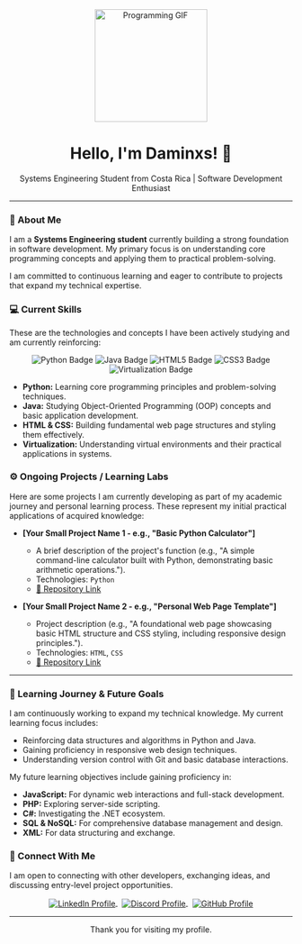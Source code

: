 <div align="center">
  <img src="https://media.giphy.com/media/LmNwrBhejkK9xVs0yF/giphy.gif" width="200" alt="Programming GIF" />
  <h1>Hello, I'm Daminxs! 👋</h1>
  <p>Systems Engineering Student from Costa Rica | Software Development Enthusiast</p>
</div>

---

### 🚀 About Me

I am a **Systems Engineering student** currently building a strong foundation in software development. My primary focus is on understanding core programming concepts and applying them to practical problem-solving.

I am committed to continuous learning and eager to contribute to projects that expand my technical expertise.

### 💻 Current Skills

These are the technologies and concepts I have been actively studying and am currently reinforcing:

<p align="center">
  <img src="https://img.shields.io/badge/Python-3776AB?style=for-the-badge&logo=python&logoColor=white" alt="Python Badge"/>
  <img src="https://img.shields.io/badge/Java-007396?style=for-the-badge&logo=java&logoColor=white" alt="Java Badge"/>
  <img src="https://img.shields.io/badge/HTML5-E34F26?style=for-the-badge&logo=html5&logoColor=white" alt="HTML5 Badge"/>
  <img src="https://img.shields.io/badge/CSS3-1572B6?style=for-the-badge&logo=css3&logoColor=white" alt="CSS3 Badge"/>
  <img src="https://img.shields.io/badge/Virtualization-green?style=for-the-badge&logo=virtualbox&logoColor=white" alt="Virtualization Badge"/>
</p>

* **Python:** Learning core programming principles and problem-solving techniques.
* **Java:** Studying Object-Oriented Programming (OOP) concepts and basic application development.
* **HTML & CSS:** Building fundamental web page structures and styling them effectively.
* **Virtualization:** Understanding virtual environments and their practical applications in systems.

### ⚙️ Ongoing Projects / Learning Labs

Here are some projects I am currently developing as part of my academic journey and personal learning process. These represent my initial practical applications of acquired knowledge:

* **[Your Small Project Name 1 - e.g., "Basic Python Calculator"]**
    * A brief description of the project's function (e.g., "A simple command-line calculator built with Python, demonstrating basic arithmetic operations.").
    * Technologies: `Python`
    * [🔗 Repository Link](https://github.com/YourUsername/YourRepo1)

* **[Your Small Project Name 2 - e.g., "Personal Web Page Template"]**
    * Project description (e.g., "A foundational web page showcasing basic HTML structure and CSS styling, including responsive design principles.").
    * Technologies: `HTML`, `CSS`
    * [🔗 Repository Link](https://github.com/YourUsername/YourRepo2)

---

### 🌱 Learning Journey & Future Goals

I am continuously working to expand my technical knowledge. My current learning focus includes:

* Reinforcing data structures and algorithms in Python and Java.
* Gaining proficiency in responsive web design techniques.
* Understanding version control with Git and basic database interactions.

My future learning objectives include gaining proficiency in:

* **JavaScript:** For dynamic web interactions and full-stack development.
* **PHP:** Exploring server-side scripting.
* **C#:** Investigating the .NET ecosystem.
* **SQL & NoSQL:** For comprehensive database management and design.
* **XML:** For data structuring and exchange.

### 💬 Connect With Me

I am open to connecting with other developers, exchanging ideas, and discussing entry-level project opportunities.

<p align="center">
  <a href="https://linkedin.com/in/your_linkedin_profile" target="_blank">
    <img align="center" src="https://img.shields.io/badge/LinkedIn-0077B5?style=for-the-badge&logo=linkedin&logoColor=white" alt="LinkedIn Profile"/>
  </a>
  &nbsp;
  <a href="https://discordapp.com/users/568547852792365056" target="_blank">
    <img align="center" src="https://img.shields.io/badge/Discord-7289DA?style=for-the-badge&logo=discord&logoColor=white" alt="Discord Profile"/>
  </a>
  &nbsp;
  <a href="https://github.com/YourUsername" target="_blank">
    <img align="center" src="https://img.shields.io/badge/GitHub-181717?style=for-the-badge&logo=github&logoColor=white" alt="GitHub Profile"/>
  </a>
  </p>

---

<div align="center">
  Thank you for visiting my profile.
</div>
